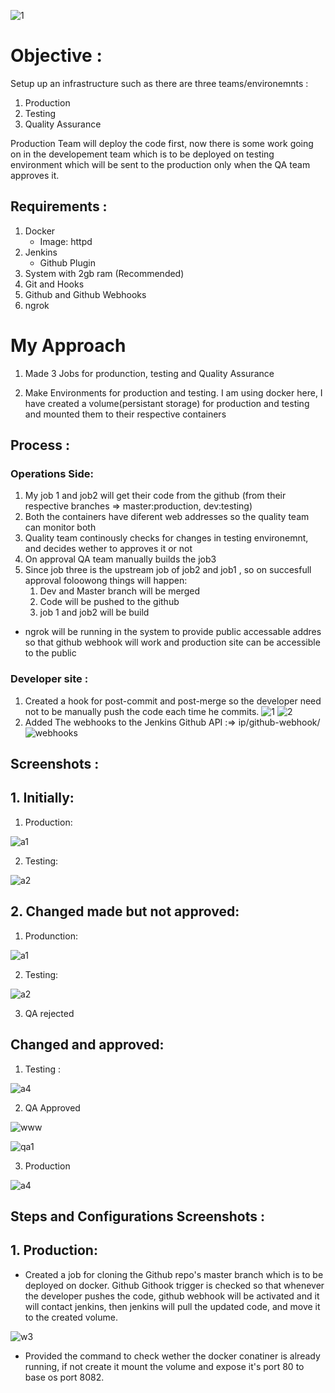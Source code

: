 ![1](https://user-images.githubusercontent.com/64473684/84465195-022f1a00-ac94-11ea-87eb-d5d331c7afa2.jpg)
# Objective :

Setup up an infrastructure such as there are three teams/environemnts :

1. Production
2. Testing
3. Quality Assurance

Production Team will deploy the code first, now there is some work going on in the developement team which is to be deployed on testing environment which will be sent to the production only when the QA team approves it.

## Requirements :

1. Docker
   - Image: httpd
2. Jenkins
   - Github Plugin
3. System with 2gb ram (Recommended)
4. Git and Hooks
5. Github and Github Webhooks
6. ngrok

# My Approach

1. Made 3 Jobs for produnction, testing and Quality Assurance

2. Make Environments for production and testing. I am using docker here, I have created a volume(persistant storage) for production and testing and mounted them to their respective containers

## Process :

### Operations Side:

1. My job 1 and job2 will get their code from the github (from their respective branches => master:production, dev:testing)
2. Both the containers have diferent web addresses so the quality team can monitor both
3. Quality team continously checks for changes in testing environemnt, and decides wether to approves it or not
4. On approval QA team manually builds the job3
5. Since job three is the upstream job of job2 and job1 , so on succesfull approval foloowong things will happen:
   1. Dev and Master branch will be merged
   2. Code will be pushed to the github
   3. job 1 and job2 will be build

- ngrok will be running in the system to provide public accessable addres so that github webhook will work and production site can be accessible to the public

### Developer site :

1. Created a hook for post-commit and post-merge so the developer need not to be manually push the code each time he commits.
![1](https://user-images.githubusercontent.com/64473684/84466652-7d45ff80-ac97-11ea-89e0-1d1bb16e612d.PNG)
![2](https://user-images.githubusercontent.com/64473684/84472691-4971d680-aca5-11ea-8aeb-0d44d6210ebe.PNG)
2. Added The webhooks to the Jenkins Github API :=> ip/github-webhook/
![webhooks](https://user-images.githubusercontent.com/64473684/84473373-94d8b480-aca6-11ea-82bf-ecb0e698d38c.jpg)

## Screenshots :

## 1. Initially:

1. Production:

![a1](https://user-images.githubusercontent.com/64473684/84481887-6b268a00-acb4-11ea-9aa3-d9d1e1dd917a.PNG)

2. Testing:

![a2](https://user-images.githubusercontent.com/64473684/84482017-a4f79080-acb4-11ea-9e7f-81d93e586208.PNG)

## 2. Changed made but not approved:

1. Produnction:

![a1](https://user-images.githubusercontent.com/64473684/84481887-6b268a00-acb4-11ea-9aa3-d9d1e1dd917a.PNG)


2. Testing:

![a2](https://user-images.githubusercontent.com/64473684/84482017-a4f79080-acb4-11ea-9e7f-81d93e586208.PNG)

3. QA rejected

## Changed and approved:

1. Testing :

![a4](https://user-images.githubusercontent.com/64473684/84485365-b000ef80-acb9-11ea-88b5-332a990fb9aa.PNG)

2. QA Approved

![www](https://user-images.githubusercontent.com/64473684/84494062-72569380-acc6-11ea-8a0f-30415ab3319b.PNG)

![qa1](https://user-images.githubusercontent.com/64473684/84494220-bb0e4c80-acc6-11ea-80ae-fa2054fb3bf7.jpg)

3. Production

![a4](https://user-images.githubusercontent.com/64473684/84495581-03c70500-acc9-11ea-8dfc-17a3220ca93a.PNG)


## Steps and Configurations Screenshots :

## 1. Production:

* Created a job for cloning the Github repo's master branch which is to be deployed on docker.
Github Githook trigger is checked so that whenever the developer pushes the code, github webhook will be activated and it will    contact jenkins, then jenkins will pull the updated code, and move it to the created volume.

![w3](https://user-images.githubusercontent.com/64473684/84496803-3a9e1a80-accb-11ea-8a54-08567b986344.PNG)


* Provided the command to check wether the docker conatiner is already running, if not create it mount the volume and expose it's port 80 to base os port 8082.









